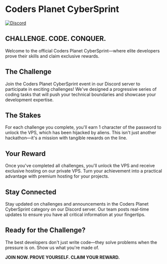# Coders Planet CyberSprint

[![Discord](https://img.shields.io/discord/1010869461059911681?label=Join%20Our%20Discord&logo=discord&style=for-the-badge)](https://discord.gg/zZxncdkdWJ)

## **CHALLENGE. CODE. CONQUER.**

Welcome to the official Coders Planet CyberSprint—where elite developers prove their skills and claim exclusive rewards.

## The Challenge

Join the Coders Planet CyberSprint event in our Discord server to participate in exciting challenges! We've designed a progressive series of coding tasks that will push your technical boundaries and showcase your development expertise.

## The Stakes

For each challenge you complete, you'll earn 1 character of the password to unlock the VPS, which has been hijacked by aliens. This isn't just another hackathon—it's a mission with tangible rewards on the line.

## Your Reward

Once you've completed all challenges, you'll unlock the VPS and receive exclusive hosting on our private VPS. Turn your achievement into a practical advantage with premium hosting for your projects.

## Stay Connected

Stay updated on challenges and announcements in the Coders Planet CyberSprint category on our Discord server. Our team posts real-time updates to ensure you have all critical information at your fingertips.

## Ready for the Challenge?

The best developers don't just write code—they solve problems when the pressure is on. Show us what you're made of.

**JOIN NOW. PROVE YOURSELF. CLAIM YOUR REWARD.**
